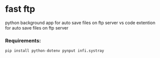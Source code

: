 # fast ftp
python background app for auto save files on ftp server
vs code extention for auto save files on ftp server

### Requirements:
```python
pip install python-dotenv pynput infi.systray
```